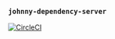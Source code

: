 ### `johnny-dependency-server` 

[![CircleCI](https://circleci.com/gh/alex-e-leon/johnny-dependency-server.svg?style=svg&circle-token=3149916a7485bbe5593980c2330746e089a9bddb)](https://circleci.com/gh/alex-e-leon/johnny-dependency-server)
